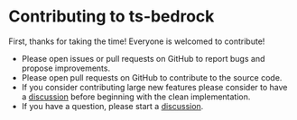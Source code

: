 # Contributing to ts-bedrock

First, thanks for taking the time! Everyone is welcomed to contribute!

- Please open issues or pull requests on GitHub to report bugs and propose improvements.
- Please open pull requests on GitHub to contribute to the source code.
- If you consider contributing large new features please consider to have a [discussion](https://github.com/thorstenrie/ts-bedrock/discussions) before beginning with the clean implementation.
- If you have a question, please start a [discussion](https://github.com/thorstenrie/ts-bedrock/discussions).
